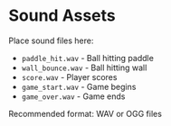 # Sound Assets

Place sound files here:
- `paddle_hit.wav` - Ball hitting paddle
- `wall_bounce.wav` - Ball hitting wall  
- `score.wav` - Player scores
- `game_start.wav` - Game begins
- `game_over.wav` - Game ends

Recommended format: WAV or OGG files
